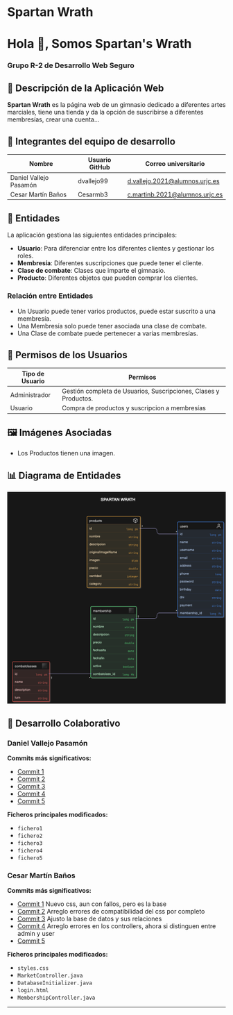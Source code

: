 # Spartan Wrath

<h1 >Hola 👋, Somos Spartan's Wrath</h1>
<h3 >Grupo R-2 de Desarrollo Web Seguro</h3> 

## 📌 Descripción de la Aplicación Web

**Spartan Wrath** es la página web de un gimnasio dedicado a diferentes artes marciales, tiene una tienda y da la opción de suscribirse a diferentes membresías, crear una cuenta...

## 👥 Integrantes del equipo de desarrollo

| Nombre                  | Usuario GitHub  | Correo universitario               |
|-------------------------|----------------|-----------------------------------|
| Daniel Vallejo Pasamón  | dvallejo99     | [d.vallejo.2021@alumnos.urjc.es](mailto:d.vallejo.2021@alumnos.urjc.es) |
| Cesar Martín Baños      | Cesarmb3       | [c.martinb.2021@alumnos.urjc.es](mailto:c.martinb.2021@alumnos.urjc.es) |

## 📄 Entidades

La aplicación gestiona las siguientes entidades principales:
- **Usuario**: Para diferenciar entre los diferentes clientes y gestionar los roles.
- **Membresía**: Diferentes suscripciones que puede tener el cliente.
- **Clase de combate**: Clases que imparte el gimnasio.
- **Producto**: Diferentes objetos que pueden comprar los clientes.

### Relación entre Entidades
- Un Usuario puede tener varios productos, puede estar suscrito a una membresía.
- Una Membresía solo puede tener asociada una clase de combate.
- Una Clase de combate puede pertenecer a varias membresías.

## 🔑 Permisos de los Usuarios

| Tipo de Usuario | Permisos                                                         |
|-----------------|------------------------------------------------------------------|
| Administrador   | Gestión completa de Usuarios, Suscripciones, Clases y Productos. |
| Usuario         | Compra de productos y suscripcion a membresías                   |

## 🖼️ Imágenes Asociadas

- Los Productos tienen una imagen.

## 📊 Diagrama de Entidades

![Diagrama ER](entidades.png)

## 💪 Desarrollo Colaborativo

### Daniel Vallejo Pasamón

**Commits más significativos:**
- [Commit 1](#)
- [Commit 2](#)
- [Commit 3](#)
- [Commit 4](#)
- [Commit 5](#)

**Ficheros principales modificados:**
- `fichero1`
- `fichero2`
- `fichero3`
- `fichero4`
- `fichero5`

### Cesar Martín Baños

**Commits más significativos:**
- [Commit 1](https://github.com/DWS-2025/project-grupo-r-2/commit/31c5fa0db010a4fbf08dbc791ca1f933c18dfa62) Nuevo css, aun con fallos, pero es la base
- [Commit 2](https://github.com/DWS-2025/project-grupo-r-2/commit/687b4ed7a1138c2bc9726a0bd0173fd898734e91) Arreglo errores de compatibilidad del css por completo
- [Commit 3](https://github.com/DWS-2025/project-grupo-r-2/commit/e6e90ec3a57afad03d21e9d250fc1642ab31729f) Ajusto la base de datos y sus relaciones
- [Commit 4](https://github.com/DWS-2025/project-grupo-r-2/commit/19268b72b115b23373e99f7a50e56a14190b691f) Arreglo errores en los controllers, ahora si distinguen entre admin y user
- [Commit 5](#)

**Ficheros principales modificados:**
- `styles.css`
- `MarketController.java`
- `DatabaseInitializer.java`
- `login.html`
- `MembershipController.java`
---
